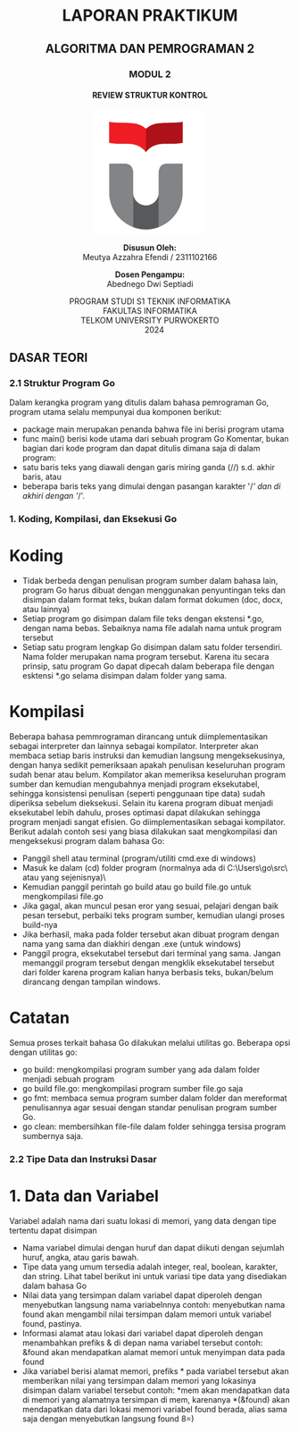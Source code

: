 <h1 align="center">LAPORAN PRAKTIKUM</h1>
<h2 align="center">ALGORITMA DAN PEMROGRAMAN 2</h2>

<h3 align="center">MODUL 2</h3>
<h4 align="center">REVIEW STRUKTUR KONTROL</h4>

<p align="center">
  <img src="telkomuniv.png" alt="Logo Telkom University" width="200">
</p>
<p align="center">
    <strong>Disusun Oleh:</strong><br>
    Meutya Azzahra Efendi / 2311102166<br>
</p>

<p align="center">
    <strong>Dosen Pengampu:</strong><br>
    Abednego Dwi Septiadi
</p>

<p align="center">
    PROGRAM STUDI S1 TEKNIK INFORMATIKA<br>
    FAKULTAS INFORMATIKA<br>
    TELKOM UNIVERSITY PURWOKERTO<br>
    2024
</p>


## DASAR TEORI

### 2.1 Struktur Program Go
Dalam kerangka program yang ditulis dalam bahasa pemrograman Go, program utama selalu mempunyai dua komponen berikut:

- package main merupakan penanda bahwa file ini berisi program utama
- func main() berisi kode utama dari sebuah program Go
Komentar, bukan bagian dari kode program  dan dapat ditulis dimana saja di dalam program:
- satu baris teks yang diawali dengan garis miring ganda (//) s.d. akhir baris, atau
- beberapa baris teks yang dimulai dengan pasangan karakter '/*' dan di akhiri dengan '*/'.

### 1. Koding, Kompilasi, dan Eksekusi Go
# Koding
- Tidak berbeda dengan penulisan program sumber dalam bahasa lain, program Go harus dibuat dengan menggunakan penyuntingan teks dan disimpan dalam format teks, bukan dalam format dokumen (doc, docx, atau lainnya)
- Setiap program go disimpan dalam file teks dengan ekstensi *.go, dengan nama bebas. Sebaiknya nama file adalah nama untuk program tersebut
- Setiap satu program lengkap Go disimpan dalam satu folder tersendiri. Nama folder merupakan nama program tersebut. Karena itu secara prinsip, satu program Go dapat dipecah dalam beberapa file dengan esktensi *.go selama disimpan dalam folder yang sama.
# Kompilasi
Beberapa bahasa pemmrograman dirancang untuk diimplementasikan sebagai interpreter dan lainnya sebagai kompilator. Interpreter akan membaca setiap baris instruksi dan kemudian langsung mengeksekusinya, dengan hanya sedikit pemeriksaan apakah penulisan keseluruhan program sudah benar atau belum. Kompilator akan memeriksa keseluruhan program sumber dan kemudian mengubahnya menjadi program eksekutabel, sehingga konsistensi penulisan (seperti penggunaan tipe data) sudah diperiksa sebelum dieksekusi. Selain itu karena program dibuat menjadi eksekutabel lebih dahulu, proses optimasi dapat dilakukan sehingga program menjadi sangat efisien.
Go diimplementasikan sebagai kompilator. Berikut adalah contoh sesi yang biasa dilakukan saat mengkompilasi dan mengeksekusi program dalam bahasa Go:

- Panggil shell atau terminal (program/utiliti cmd.exe di windows)
- Masuk ke dalam (cd) folder program (normalnya ada di C:\Users\go\src\ atau yang sejenisnya)\
- Kemudian panggil perintah go build atau go build file.go untuk mengkompilasi file.go
- Jika gagal, akan muncul pesan eror yang sesuai, pelajari dengan baik pesan tersebut, perbaiki teks program sumber, kemudian ulangi proses build-nya
- Jika berhasil, maka pada folder tersebut akan dibuat program dengan nama yang sama dan diakhiri dengan .exe (untuk windows)
- Panggil progra, eksekutabel tersebut dari terminal yang sama. Jangan memanggil program tersebut dengan mengklik eksekutabel tersebut dari folder karena program kalian hanya berbasis teks, bukan/belum dirancang dengan tampilan windows.

# Catatan
Semua proses terkait bahasa Go dilakukan melalui utilitas go. Beberapa opsi dengan utilitas go:

- go build: mengkompilasi program sumber yang ada dalam folder menjadi sebuah program
- go build file.go: mengkompilasi program sumber file.go saja
- go fmt: membaca semua program sumber dalam folder dan mereformat penulisannya agar sesuai dengan standar penulisan program sumber Go.
- go clean: membersihkan file-file dalam folder sehingga tersisa program sumbernya saja.

### 2.2 Tipe Data dan Instruksi Dasar
# 1. Data dan Variabel
Variabel adalah nama dari suatu lokasi di memori, yang data dengan tipe tertentu dapat disimpan

- Nama variabel dimulai dengan huruf dan dapat diikuti dengan sejumlah huruf, angka, atau garis bawah.
- Tipe data yang umum tersedia adalah integer, real, boolean, karakter, dan string. Lihat tabel berikut ini untuk variasi tipe data yang disediakan dalam bahasa Go
- Nilai data yang tersimpan dalam variabel dapat diperoleh dengan menyebutkan langsung nama variabelnnya
contoh: menyebutkan nama found akan mengambil nilai tersimpan dalam memori untuk variabel found, pastinya.
- Informasi alamat atau lokasi dari variabel dapat diperoleh dengan menambahkan prefiks & di depan nama variabel tersebut
contoh: &found akan mendapatkan alamat memori untuk menyimpan data pada found
- Jika variabel berisi alamat memori, prefiks * pada variabel tersebut akan memberikan nilai yang tersimpan dalam memori yang lokasinya disimpan dalam variabel tersebut
contoh: *mem akan mendapatkan data di memori yang alamatnya tersimpan di mem, karenanya *(&found) akan mendapatkan data dari lokasi memori variabel found berada, alias sama saja dengan menyebutkan langsung found 8=)
